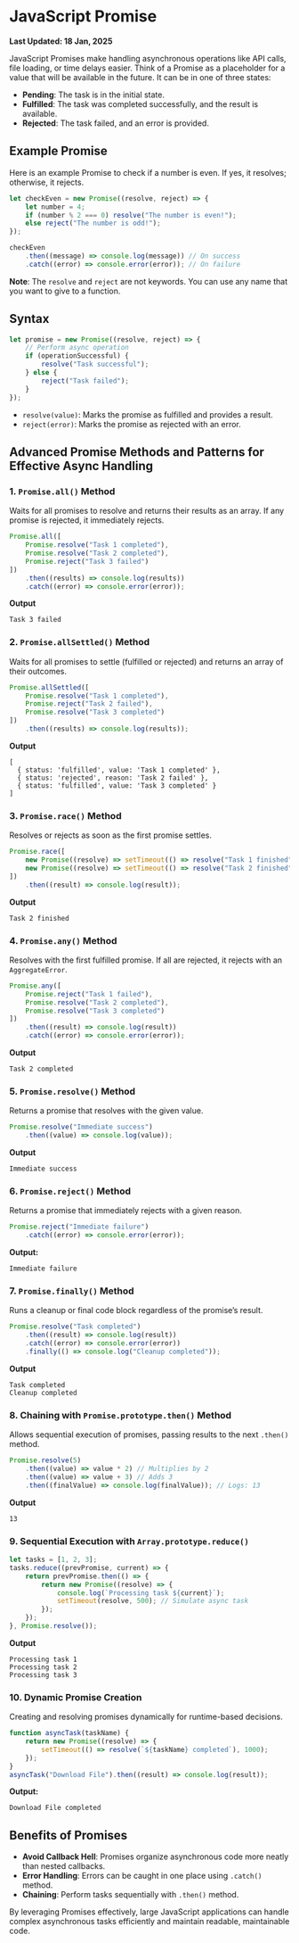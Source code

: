 # JavaScript Promise

**Last Updated: 18 Jan, 2025**

JavaScript Promises make handling asynchronous operations like API calls, file loading, or time delays easier. Think of a Promise as a placeholder for a value that will be available in the future. It can be in one of three states:

- **Pending**: The task is in the initial state.
- **Fulfilled**: The task was completed successfully, and the result is available.
- **Rejected**: The task failed, and an error is provided.

## Example Promise
Here is an example Promise to check if a number is even. If yes, it resolves; otherwise, it rejects.

```javascript
let checkEven = new Promise((resolve, reject) => {
    let number = 4;
    if (number % 2 === 0) resolve("The number is even!");
    else reject("The number is odd!");
});

checkEven
    .then((message) => console.log(message)) // On success
    .catch((error) => console.error(error)); // On failure
```

**Note**: The `resolve` and `reject` are not keywords. You can use any name that you want to give to a function.

## Syntax

```javascript
let promise = new Promise((resolve, reject) => {
    // Perform async operation
    if (operationSuccessful) {
        resolve("Task successful");
    } else {
        reject("Task failed");
    }
});
```

- `resolve(value)`: Marks the promise as fulfilled and provides a result.
- `reject(error)`: Marks the promise as rejected with an error.

## Advanced Promise Methods and Patterns for Effective Async Handling

### 1. `Promise.all()` Method
Waits for all promises to resolve and returns their results as an array. If any promise is rejected, it immediately rejects.

```javascript
Promise.all([
    Promise.resolve("Task 1 completed"),
    Promise.resolve("Task 2 completed"),
    Promise.reject("Task 3 failed")
])
    .then((results) => console.log(results))
    .catch((error) => console.error(error));
```

**Output**
```
Task 3 failed
```

### 2. `Promise.allSettled()` Method
Waits for all promises to settle (fulfilled or rejected) and returns an array of their outcomes.

```javascript
Promise.allSettled([
    Promise.resolve("Task 1 completed"),
    Promise.reject("Task 2 failed"),
    Promise.resolve("Task 3 completed")
])
    .then((results) => console.log(results));
```

**Output**
```
[
  { status: 'fulfilled', value: 'Task 1 completed' },
  { status: 'rejected', reason: 'Task 2 failed' },
  { status: 'fulfilled', value: 'Task 3 completed' }
]
```

### 3. `Promise.race()` Method
Resolves or rejects as soon as the first promise settles.

```javascript
Promise.race([
    new Promise((resolve) => setTimeout(() => resolve("Task 1 finished"), 1000)),
    new Promise((resolve) => setTimeout(() => resolve("Task 2 finished"), 500)),
])
    .then((result) => console.log(result));
```

**Output**
```
Task 2 finished
```

### 4. `Promise.any()` Method
Resolves with the first fulfilled promise. If all are rejected, it rejects with an `AggregateError`.

```javascript
Promise.any([
    Promise.reject("Task 1 failed"),
    Promise.resolve("Task 2 completed"),
    Promise.resolve("Task 3 completed")
])
    .then((result) => console.log(result))
    .catch((error) => console.error(error));
```

**Output**
```
Task 2 completed
```

### 5. `Promise.resolve()` Method
Returns a promise that resolves with the given value.

```javascript
Promise.resolve("Immediate success")
    .then((value) => console.log(value));
```

**Output**
```
Immediate success
```

### 6. `Promise.reject()` Method
Returns a promise that immediately rejects with a given reason.

```javascript
Promise.reject("Immediate failure")
    .catch((error) => console.error(error));
```

**Output:**
```
Immediate failure
```

### 7. `Promise.finally()` Method
Runs a cleanup or final code block regardless of the promise’s result.

```javascript
Promise.resolve("Task completed")
    .then((result) => console.log(result))
    .catch((error) => console.error(error))
    .finally(() => console.log("Cleanup completed"));
```

**Output**
```
Task completed
Cleanup completed
```

### 8. Chaining with `Promise.prototype.then()` Method
Allows sequential execution of promises, passing results to the next `.then()` method.

```javascript
Promise.resolve(5)
    .then((value) => value * 2) // Multiplies by 2
    .then((value) => value + 3) // Adds 3
    .then((finalValue) => console.log(finalValue)); // Logs: 13
```

**Output**
```
13
```

### 9. Sequential Execution with `Array.prototype.reduce()`

```javascript
let tasks = [1, 2, 3];
tasks.reduce((prevPromise, current) => {
    return prevPromise.then(() => {
        return new Promise((resolve) => {
            console.log(`Processing task ${current}`);
            setTimeout(resolve, 500); // Simulate async task
        });
    });
}, Promise.resolve());
```

**Output**
```
Processing task 1
Processing task 2
Processing task 3
```

### 10. Dynamic Promise Creation
Creating and resolving promises dynamically for runtime-based decisions.

```javascript
function asyncTask(taskName) {
    return new Promise((resolve) => {
        setTimeout(() => resolve(`${taskName} completed`), 1000);
    });
}
asyncTask("Download File").then((result) => console.log(result));
```

**Output:**
```
Download File completed
```

## Benefits of Promises
- **Avoid Callback Hell**: Promises organize asynchronous code more neatly than nested callbacks.
- **Error Handling**: Errors can be caught in one place using `.catch()` method.
- **Chaining**: Perform tasks sequentially with `.then()` method.

By leveraging Promises effectively, large JavaScript applications can handle complex asynchronous tasks efficiently and maintain readable, maintainable code.

